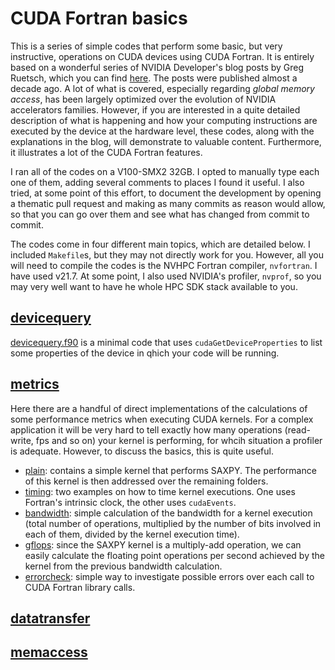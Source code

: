 # CUDA Fortran basics

This is a series of simple codes that perform some basic, but very instructive, operations on CUDA devices using CUDA Fortran. It is entirely based on a wonderful series of NVIDIA Developer's blog posts by Greg Ruetsch, which you can find [here](https://developer.nvidia.com/blog/easy-introduction-cuda-fortran/). The posts were published almost a decade ago. A lot of what is covered, especially regarding *global memory access*, has been largely optimized over the evolution of NVIDIA accelerators families. However, if you are interested in a quite detailed description of what is happening and how your computing instructions are executed by the device at the hardware level, these codes, along with the explanations in the blog, will demonstrate to valuable content. Furthermore, it illustrates a lot of the CUDA Fortran features. 

I ran all of the codes on a V100-SMX2 32GB. I opted to manually type each one of them, adding several comments to places I found it useful. I also tried, at some point of this effort, to document the development by opening a thematic pull request and making as many commits as reason would allow, so that you can go over them and see what has changed from commit to commit.

The codes come in four different main topics, which are detailed below. I included ```Makefile```s, but they may not directly work for you. However, all you will need to compile the codes is the NVHPC Fortran compiler, ```nvfortran```. I have used v21.7. At some point, I also used NVIDIA's profiler, ```nvprof```, so you may very well want to have he whole HPC SDK stack available to you.



## [devicequery](./devicequery)
[devicequery.f90](/devicequery/devicequery.f90) is a minimal code that uses ```cudaGetDeviceProperties``` to list some properties of the device in qhich your code will be running.

## [metrics](./metrics)
Here there are a handful of direct implementations of the calculations of some performance metrics when executing CUDA kernels. For a complex application it will be very hard to tell exactly how many operations (read-write, fps and so on) your kernel is performing, for whcih situation a profiler is adequate. However, to discuss the basics, this is quite useful.

- [plain](./metrics/plain): contains a simple kernel that performs SAXPY. The performance of this kernel is then addressed over the remaining folders.
- [timing](./metrics/timing): two examples on how to time kernel executions. One uses Fortran's intrinsic clock, the other uses ```cudaEvents```.
- [bandwidth](./metrics/bandwidth): simple calculation of the bandwidth for a kernel execution (total number of operations, multiplied by the number of bits involved in each of them, divided by the kernel execution time).
- [gflops](./metrics/gflops): since the SAXPY kernel is a multiply-add operation, we can easily calculate the floating point operations per second achieved by the kernel from the previous bandwidth calculation.
- [errorcheck](./metrics/errorcheck): simple way to investigate possible errors over each call to CUDA Fortran library calls.

## [datatransfer](./datatransfer) 

## [memaccess](./memaccess) 
